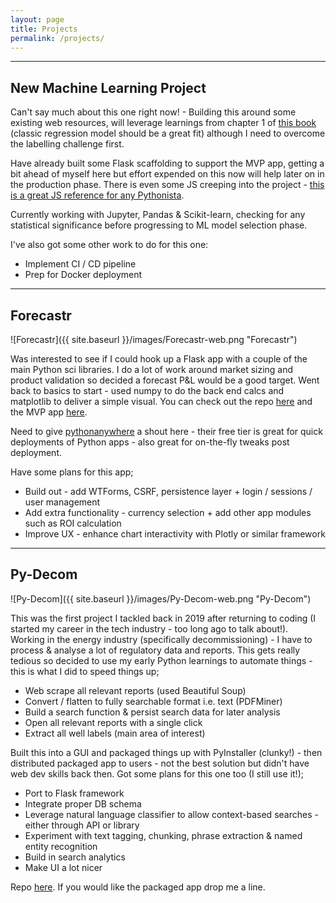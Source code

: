 ```yaml
---
layout: page
title: Projects
permalink: /projects/
---
```

----

## New Machine Learning Project

Can't say much about this one right now! - Building this around some existing web resources, will leverage learnings from
chapter 1 of [this book](https://www.amazon.co.uk/Hands-Machine-Learning-Scikit-Learn-TensorFlow/dp/1492032646/ref=asc_df_1492032646/?tag=googshopuk-21&linkCode=df0&hvadid=375498709181&hvpos=&hvnetw=g&hvrand=8546052863628994399&hvpone=&hvptwo=&hvqmt=&hvdev=c&hvdvcmdl=&hvlocint=&hvlocphy=1007293&hvtargid=pla-523968811896&psc=1&th=1&psc=1&tag=&ref=&adgrpid=76471991426&hvpone=&hvptwo=&hvadid=375498709181&hvpos=&hvnetw=g&hvrand=8546052863628994399&hvqmt=&hvdev=c&hvdvcmdl=&hvlocint=&hvlocphy=1007293&hvtargid=pla-523968811896) (classic regression model should be a great fit) although I need to overcome the labelling challenge first. 

Have already built some Flask scaffolding to support the MVP app, getting a bit ahead of myself here but effort expended on this now will help later on in the
production phase.  There is even some JS creeping into the project - [this is a great JS reference for any Pythonista](https://realpython.com/python-vs-javascript/).

Currently working with Jupyter, Pandas & Scikit-learn, checking for any statistical significance before progressing to ML model selection phase.

I've also got some other work to do for this one:

* Implement CI / CD pipeline
* Prep for Docker deployment

----

## Forecastr

![Forecastr]({{ site.baseurl }}/images/Forecastr-web.png "Forecastr")

Was interested to see if I could hook up a Flask app with a couple of the main Python sci libraries.  I do a lot of work around market sizing and
product validation so decided a forecast P&L would be a good target.  Went back to basics to start - used numpy to do the back end calcs and matplotlib
to deliver a simple visual.  You can check out the repo [here](https://github.com/John-E-Davidson72/Forecastr-MVP) and the MVP app [here](https://johndavidson.eu.pythonanywhere.com/).  

Need to give [pythonanywhere](https://eu.pythonanywhere.com/) a shout here - their free tier is great for quick deployments of Python apps - also great for on-the-fly tweaks post deployment.

Have some plans for this app;

* Build out - add WTForms, CSRF, persistence layer + login / sessions / user management
* Add extra functionality - currency selection + add other app modules such as ROI calculation
* Improve UX - enhance chart interactivity with Plotly or similar framework

----

## Py-Decom

![Py-Decom]({{ site.baseurl }}/images/Py-Decom-web.png "Py-Decom")

This was the first project I tackled back in 2019 after returning to coding (I started my career in the tech industry - too long ago to talk about!).  
Working in the energy industry (specifically decommissioning) - I have to process & analyse a lot of regulatory data and reports.  This gets really
tedious so decided to use my early Python learnings to automate things - this is what I did to speed things up;

* Web scrape all relevant reports (used Beautiful Soup)
* Convert / flatten to fully searchable format i.e. text (PDFMiner)
* Build a search function & persist search data for later analysis
* Open all relevant reports with a single click
* Extract all well labels (main area of interest)

Built this into a GUI and packaged things up with PyInstaller (clunky!) - then distributed packaged app to users - not the best solution but didn't have
web dev skills back then.  Got some plans for this one too (I still use it!);

* Port to Flask framework
* Integrate proper DB schema
* Leverage natural language classifier to allow context-based searches - either through API or library
* Experiment with text tagging, chunking, phrase extraction & named entity recognition
* Build in search analytics
* Make UI a lot nicer

Repo [here](https://github.com/John-E-Davidson72/python-decom-2).  If you would like the packaged app drop me a line.


